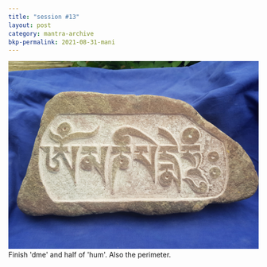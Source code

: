 ```yaml
---
title: "session #13"
layout: post
category: mantra-archive
bkp-permalink: 2021-08-31-mani
---
```


![stone16](/assets/images/mani/mani10/stone16.jpg)
Finish 'dme' and half of 'hum'. Also the perimeter.
